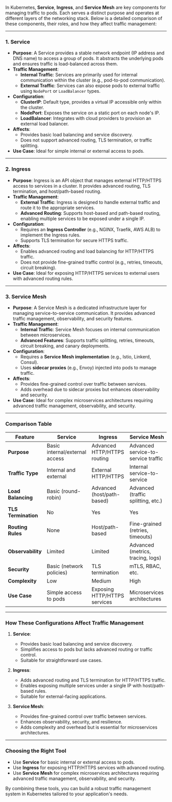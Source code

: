 In Kubernetes, **Service**, **Ingress**, and **Service Mesh** are key components for managing traffic to pods. Each serves a distinct purpose and operates at different layers of the networking stack. Below is a detailed comparison of these components, their roles, and how they affect traffic management:

---

### 1. **Service**
   - **Purpose**: A Service provides a stable network endpoint (IP address and DNS name) to access a group of pods. It abstracts the underlying pods and ensures traffic is load-balanced across them.
   - **Traffic Management**:
     - **Internal Traffic**: Services are primarily used for internal communication within the cluster (e.g., pod-to-pod communication).
     - **External Traffic**: Services can also expose pods to external traffic using `NodePort` or `LoadBalancer` types.
   - **Configuration**:
     - **ClusterIP**: Default type, provides a virtual IP accessible only within the cluster.
     - **NodePort**: Exposes the service on a static port on each node's IP.
     - **LoadBalancer**: Integrates with cloud providers to provision an external load balancer.
   - **Affects**:
     - Provides basic load balancing and service discovery.
     - Does not support advanced routing, TLS termination, or traffic splitting.
   - **Use Case**: Ideal for simple internal or external access to pods.

---

### 2. **Ingress**
   - **Purpose**: Ingress is an API object that manages external HTTP/HTTPS access to services in a cluster. It provides advanced routing, TLS termination, and host/path-based routing.
   - **Traffic Management**:
     - **External Traffic**: Ingress is designed to handle external traffic and route it to the appropriate services.
     - **Advanced Routing**: Supports host-based and path-based routing, enabling multiple services to be exposed under a single IP.
   - **Configuration**:
     - Requires an **Ingress Controller** (e.g., NGINX, Traefik, AWS ALB) to implement the Ingress rules.
     - Supports TLS termination for secure HTTPS traffic.
   - **Affects**:
     - Enables advanced routing and load balancing for HTTP/HTTPS traffic.
     - Does not provide fine-grained traffic control (e.g., retries, timeouts, circuit breaking).
   - **Use Case**: Ideal for exposing HTTP/HTTPS services to external users with advanced routing rules.

---

### 3. **Service Mesh**
   - **Purpose**: A Service Mesh is a dedicated infrastructure layer for managing service-to-service communication. It provides advanced traffic management, observability, and security features.
   - **Traffic Management**:
     - **Internal Traffic**: Service Mesh focuses on internal communication between microservices.
     - **Advanced Features**: Supports traffic splitting, retries, timeouts, circuit breaking, and canary deployments.
   - **Configuration**:
     - Requires a **Service Mesh implementation** (e.g., Istio, Linkerd, Consul).
     - Uses **sidecar proxies** (e.g., Envoy) injected into pods to manage traffic.
   - **Affects**:
     - Provides fine-grained control over traffic between services.
     - Adds overhead due to sidecar proxies but enhances observability and security.
   - **Use Case**: Ideal for complex microservices architectures requiring advanced traffic management, observability, and security.

---

### Comparison Table

| Feature                  | Service                          | Ingress                              | Service Mesh                        |
|--------------------------|----------------------------------|--------------------------------------|-------------------------------------|
| **Purpose**              | Basic internal/external access  | Advanced HTTP/HTTPS routing          | Advanced service-to-service traffic |
| **Traffic Type**         | Internal and external           | External HTTP/HTTPS                  | Internal service-to-service         |
| **Load Balancing**       | Basic (round-robin)             | Advanced (host/path-based)           | Advanced (traffic splitting, etc.)  |
| **TLS Termination**      | No                              | Yes                                  | Yes                                 |
| **Routing Rules**        | None                            | Host/path-based                      | Fine-grained (retries, timeouts)    |
| **Observability**        | Limited                         | Limited                              | Advanced (metrics, tracing, logs)   |
| **Security**             | Basic (network policies)        | TLS termination                      | mTLS, RBAC, etc.                    |
| **Complexity**           | Low                             | Medium                               | High                                |
| **Use Case**             | Simple access to pods           | Exposing HTTP/HTTPS services         | Microservices architectures         |

---

### How These Configurations Affect Traffic Management

1. **Service**:
   - Provides basic load balancing and service discovery.
   - Simplifies access to pods but lacks advanced routing or traffic control.
   - Suitable for straightforward use cases.

2. **Ingress**:
   - Adds advanced routing and TLS termination for HTTP/HTTPS traffic.
   - Enables exposing multiple services under a single IP with host/path-based rules.
   - Suitable for external-facing applications.

3. **Service Mesh**:
   - Provides fine-grained control over traffic between services.
   - Enhances observability, security, and resilience.
   - Adds complexity and overhead but is essential for microservices architectures.

---

### Choosing the Right Tool
- Use **Service** for basic internal or external access to pods.
- Use **Ingress** for exposing HTTP/HTTPS services with advanced routing.
- Use **Service Mesh** for complex microservices architectures requiring advanced traffic management, observability, and security.

By combining these tools, you can build a robust traffic management system in Kubernetes tailored to your application's needs.